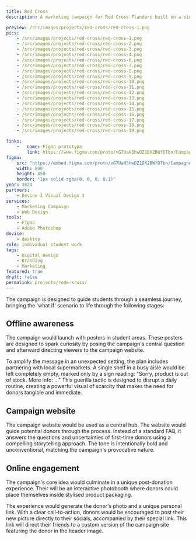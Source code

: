```yaml
---
title: Red Cross
description: A marketing campaign for Red Cross Flanders built on a single, unsettling question. 'What if we run out of donors?' Instead of just asking them to donate, I confronted them with the alternative, a future where we might be forced to buy what is now freely given.

preview: /src/images/projects/red-cross/red-cross-1.png
pics:
    - /src/images/projects/red-cross/red-cross-1.png
    - /src/images/projects/red-cross/red-cross-2.png
    - /src/images/projects/red-cross/red-cross-3.png
    - /src/images/projects/red-cross/red-cross-4.png
    - /src/images/projects/red-cross/red-cross-6.png
    - /src/images/projects/red-cross/red-cross-7.png
    - /src/images/projects/red-cross/red-cross-8.png
    - /src/images/projects/red-cross/red-cross-9.png
    - /src/images/projects/red-cross/red-cross-10.png
    - /src/images/projects/red-cross/red-cross-11.png
    - /src/images/projects/red-cross/red-cross-12.png
    - /src/images/projects/red-cross/red-cross-13.png
    - /src/images/projects/red-cross/red-cross-14.png
    - /src/images/projects/red-cross/red-cross-15.png
    - /src/images/projects/red-cross/red-cross-16.png
    - /src/images/projects/red-cross/red-cross-17.png
    - /src/images/projects/red-cross/red-cross-18.png
    - /src/images/projects/red-cross/red-cross-19.png

links:
    -   name: Figma prototype
        link: https://www.figma.com/proto/vG7UaH3hwDZ1DX2BWfDTbn/Campagne-Rode-Kruis?page-id=394%3A4699&node-id=427-2702&p=f&viewport=564%2C473%2C0.06&t=U0zfNvC8dqS6t2z3-1&scaling=min-zoom&content-scaling=fixed&starting-point-node-id=427%3A2702&show-proto-sidebar=1
figma:
    src: "https://embed.figma.com/proto/vG7UaH3hwDZ1DX2BWfDTbn/Campagne-Rode-Kruis?page-id=394%3A4699&node-id=394-4700&p=f&viewport=564%2C473%2C0.06&scaling=min-zoom&content-scaling=fixed&starting-point-node-id=394%3A4700&embed-host=share"
    width: 800
    height: 450
    border: "1px solid rgba(0, 0, 0, 0.1)"
year: 2024
partners:
    - Devine I Visual Design 3
services:
    - Marketing Campaign
    - Web Design
tools:
    - Figma
    - Adobe Photoshop
device:
    - desktop
role: individual student work
tags:
    - Digital Design
    - Branding
    - Marketing
featured: true
draft: false
permalink: projects/rode-kruis/
---
```

The campaign is designed to guide students through a seamless journey, bringing the 'what if' scenario to life through the following stages:

## Offline awareness
The campaign would launch with posters in student areas. These posters are designed to spark curiosity by posing the campaign's central question and afterward directing viewers to the campaign website.

To amplify the message in an unexpected setting, the plan includes partnering with local supermarkets. A single shelf in a busy aisle would be left completely empty, marked only by a sign reading: "Sorry, product is out of stock. More info: ..." This guerilla tactic is designed to disrupt a daily routine, creating a powerful visual of scarcity that makes the need for donors tangible and immediate.

## Campaign website
The campaign website would be used as a central hub. The website would guide potential donors through the process. Instead of a standard FAQ, it answers the questions and uncertainties of first-time donors using a compelling storytelling approach. The tone is intentionally bold and unconventional, matching the campaign's provocative nature.

## Online engagement
The campaign's core idea would culminate in a unique post-donation experience. Their will be an interactive photobooth where donors could place themselves inside stylised product packaging.

The experience would generate the donor's photo and a unique personal link. With a clear call-to-action, donors would be encouraged to post their new picture directly to their socials, accompanied by their special link. This link will direct their friends to a custom version of the campaign site featuring the donor in the header image.
